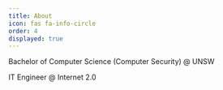 ```yaml
---
title: About
icon: fas fa-info-circle
order: 4
displayed: true
---
```


Bachelor of Computer Science (Computer Security) @ UNSW

IT Engineer @ Internet 2.0
